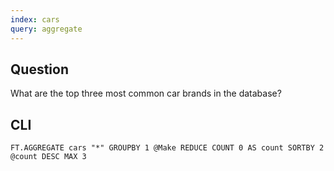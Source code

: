 ```yaml
---
index: cars
query: aggregate
---
```


## Question

What are the top three most common car brands in the database?

## CLI

```
FT.AGGREGATE cars "*" GROUPBY 1 @Make REDUCE COUNT 0 AS count SORTBY 2 @count DESC MAX 3
```